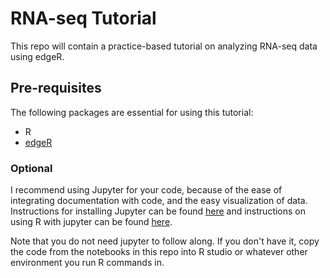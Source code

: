 # RNA-seq Tutorial

This repo will contain a practice-based tutorial on analyzing RNA-seq data using edgeR.

## Pre-requisites

The following packages are essential for using this tutorial:

* R
* [edgeR](https://www.bioconductor.org/packages/release/bioc/html/edgeR.html)

### Optional

I recommend using Jupyter for your code, because of the ease of integrating documentation with code, and the easy visualization of data. Instructions for installing Jupyter can be found [here](https://jupyter.org/install) and instructions on using R with jupyter can be found [here](https://irkernel.github.io/installation/). 

Note that you do not need jupyter to follow along. If you don't have it, copy the code from the notebooks in this repo into R studio or whatever other environment you run R commands in.
